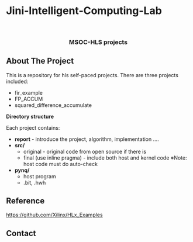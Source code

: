 # Jini-Intelligent-Computing-Lab



<br />
<p align="center">

  <h3 align="center">MSOC-HLS projects </h3>
  
</p>





<!-- ABOUT THE PROJECT -->
## About The Project
This is a repository for hls self-paced projects. There are three projects included:
- fir_example
- FP_ACCUM
- squared_difference_accumulate

**Directory structure**

Each project contains:

* **report** - introduce the project, algorithm, implementation ....
* **src/**
  * original - original code from open source if there is 
  * final (use inline pragma) - include both host and kernel code ※Note: host code must do auto-check
* **pynq/** 
  * host program
  * .bit, .hwh



<!-- REFERENCE -->
## Reference
https://github.com/Xilinx/HLx_Examples


<!-- CONTACT -->
## Contact
